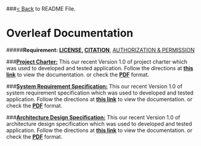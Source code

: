 
###[< Back](/README.md) to README File.

# Overleaf Documentation

#####**Requirement: [LICENSE](/LICENSE), [CITATION](/CITATION.CFF)**, [AUTHORIZATION & PERMISSION](https://www.overleaf.com/login)

###**[Project Charter:](https://www.overleaf.com/project/635c0f3afd68c569c6e881b9)**
This our recent Version 1.0 of project charter which was used to developed and tested application. Follow the directions at **[this link](https://www.overleaf.com/project/635c0f3afd68c569c6e881b9)** to view the documentation. or check the **[PDF](/doc/documents/pdfs/project_charter_latex.pdf)** format.

###**[System Requirement Specification:](https://www.overleaf.com/project/63408077d83b8c988949ba0b)**
This our recent Version 1.0 of system requirement specification which was used to developed and tested application. Follow the directions at **[this link](https://www.overleaf.com/project/63408077d83b8c988949ba0b)** to view the documentation. or check the **[PDF](/doc/documents/pdfs/system_requirements_specification_LaTeX.pdf)** format.

###**[Architecture Design Specification:](https://www.overleaf.com/project/6324cc24a122cc30d2b03be8)**
This our recent Version 1.0 of architecture design specification which was used to developed and tested application. Follow the directions at **[this link](https://www.overleaf.com/project/6324cc24a122cc30d2b03be8)** to view the documentation. or check the **[PDF](/doc/documents/pdfs/architectural_design_specification_latex.pdf)** format.

